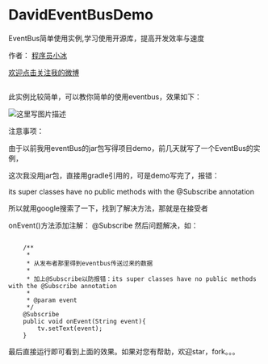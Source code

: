 # DavidEventBusDemo
EventBus简单使用实例,学习使用开源库，提高开发效率与速度

作者： [程序员小冰](http://blog.csdn.net/qq_21376985)

[欢迎点击关注我的微博](http://weibo.com/mcxiaobing)

```<a target="_blank" href="http://wpa.qq.com/msgrd?v=3&uin=986945193&site=qq&menu=yes"><img border="0" src="http://wpa.qq.com/pa?p=2:986945193:51" alt="点击这里给我发消息" title="点击这里给我发消息"/></a>
```

此实例比较简单，可以教你简单的使用eventbus，效果如下：

![这里写图片描述](http://img.blog.csdn.net/20160905104057953)

注意事项：

由于以前我用eventBus的jar包写得项目demo，前几天就写了一个EventBus的实例，

这次我没用jar包，直接用gradle引用的，可是demo写完了，报错：

its super classes have no public methods with the @Subscribe annotation

所以就用google搜索了一下，找到了解决方法，那就是在接受者

onEvent()方法添加注解：  @Subscribe 然后问题解决，如：

```

    /**
     *
     * 从发布者那里得到eventbus传送过来的数据
     *
     * 加上@Subscribe以防报错：its super classes have no public methods with the @Subscribe annotation
     *
     * @param event
     */
    @Subscribe
    public void onEvent(String event){
        tv.setText(event);
    }
```
最后直接运行即可看到上面的效果。如果对您有帮助，欢迎star，fork。。。
